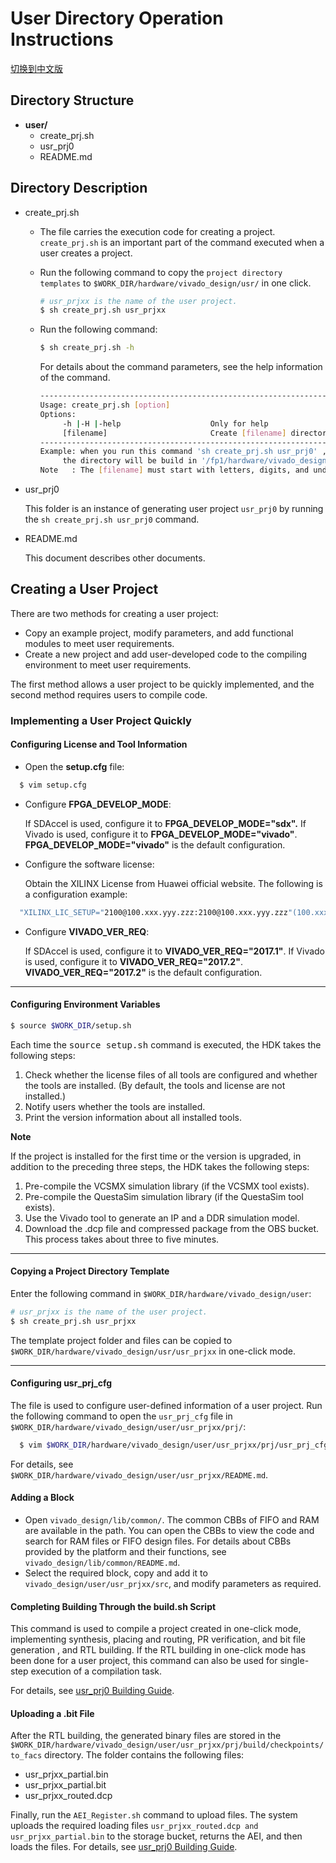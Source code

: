 # User Directory Operation Instructions

[切换到中文版](./README_CN.md)

## Directory Structure

- **user/**
  - create_prj.sh
  - usr_prj0
  - README.md

## Directory Description

- create_prj.sh
  - The file carries the execution code for creating a project. `create_prj.sh` is an important part of the command executed when a user creates a project.
  - Run the following command to copy the `project directory templates` to `$WORK_DIR/hardware/vivado_design/usr/` in one click.

    ```bash
    # usr_prjxx is the name of the user project.
    $ sh create_prj.sh usr_prjxx
    ```

  - Run the following command:

    ```bash
    $ sh create_prj.sh -h
    ```

    For details about the command parameters, see the help information of the command.

    ```bash
    ---------------------------------------------------------------------
    Usage: create_prj.sh [option]
    Options:
         -h |-H |-help                    Only for help
         [filename]                       Create [filename] directory
    ---------------------------------------------------------------------
    Example: when you run this command 'sh create_prj.sh usr_prj0' ,
         the directory will be build in '/fp1/hardware/vivado_design/usr/usr_prj0'
    Note   : The [filename] must start with letters, digits, and underscores.
    ```

- usr_prj0

  This folder is an instance of generating user project `usr_prj0` by running the `sh create_prj.sh usr_prj0` command.

- README.md

  This document describes other documents.

## Creating a User Project

There are two methods for creating a user project:

- Copy an example project, modify parameters, and add functional modules to meet user requirements.
- Create a new project and add user-developed code to the compiling environment to meet user requirements.

The first method allows a user project to be quickly implemented, and the second method requires users to compile code.

### Implementing a User Project Quickly

#### Configuring License and Tool Information

- Open the **setup.cfg** file:

```bash
  $ vim setup.cfg
```

- Configure **FPGA_DEVELOP_MODE**:

  If SDAccel is used, configure it to **FPGA_DEVELOP_MODE="sdx".**
  If Vivado is used, configure it to **FPGA_DEVELOP_MODE="vivado"**.
  **FPGA_DEVELOP_MODE="vivado"** is the default configuration.

- Configure the software license:

  Obtain the XILINX License from Huawei official website. The following is a configuration example:

```bash
  "XILINX_LIC_SETUP="2100@100.xxx.yyy.zzz:2100@100.xxx.yyy.zzz"(100.xxx.yyy.zzz is the IP address of the license.)
```

- Configure **VIVADO_VER_REQ**:

  If SDAccel is used, configure it to **VIVADO_VER_REQ="2017.1"**.
  If Vivado is used, configure it to **VIVADO_VER_REQ="2017.2"**.
  **VIVADO_VER_REQ="2017.2"** is the default configuration.

---

#### Configuring Environment Variables

  ```bash
  $ source $WORK_DIR/setup.sh
  ```

Each time the <kbd>source setup.sh</kbd> command is executed, the HDK takes the following steps:

1. Check whether the license files of all tools are configured and whether the tools are installed. (By default, the tools and license are not installed.)
2. Notify users whether the tools are installed.
3. Print the version information about all installed tools.

**Note** 

If the project is installed for the first time or the version is upgraded, in addition to the preceding three steps, the HDK takes the following steps:

1. Pre-compile the VCSMX simulation library (if the VCSMX tool exists).
2. Pre-compile the QuestaSim simulation library (if the QuestaSim tool exists).
3. Use the Vivado tool to generate an IP and a DDR simulation model.
4. Download the .dcp file and compressed package from the OBS bucket. This process takes about three to five minutes.

---

#### Copying a Project Directory Template

  Enter the following command in `$WORK_DIR/hardware/vivado_design/user`:

  ````bash
  # usr_prjxx is the name of the user project.
  $ sh create_prj.sh usr_prjxx
  ````

 The template project folder and files can be copied to `$WORK_DIR/hardware/vivado_design/usr/usr_prjxx` in one-click mode.

---

#### Configuring usr_prj_cfg

The file is used to configure user-defined information of a user project.
Run the following command to open the `usr_prj_cfg` file in `$WORK_DIR/hardware/vivado_design/user/usr_prjxx/prj/`:

```bash
  $ vim $WORK_DIR/hardware/vivado_design/user/usr_prjxx/prj/usr_prj_cfg
```

For details, see `$WORK_DIR/hardware/vivado_design/user/usr_prjxx/README.md`.

#### Adding a Block

- Open `vivado_design/lib/common/`. The common CBBs of FIFO and RAM are available in the path. You can open the CBBs to view the code and search for RAM files or FIFO design files.
  For details about CBBs provided by the platform and their functions, see `vivado_design/lib/common/README.md`.
- Select the required block, copy and add it to `vivado_design/user/usr_prjxx/src`, and modify parameters as required.

#### Completing Building Through the build.sh Script

This command is used to compile a project created in one-click mode, implementing synthesis, placing and routing, PR verification, and bit file generation , and RTL building.
If the RTL building in one-click mode has been done for a user project, this command can also be used for single-step execution of a compilation task.

For details, see [usr_prj0 Building Guide](./usr_prj0/README.md).

#### Uploading a .bit File

After the RTL building, the generated binary files are stored in the `$WORK_DIR/hardware/vivado_design/user/usr_prjxx/prj/build/checkpoints/to_facs` directory. The folder contains the following files:

- usr_prjxx_partial.bin
- usr_prjxx_partial.bit
- usr_prjxx_routed.dcp

Finally, run the `AEI_Register.sh` command to upload files. The system uploads the required loading files `usr_prjxx_routed.dcp and usr_prjxx_partial.bin` to the storage bucket, returns the AEI, and then loads the files.
For details, see [usr_prj0 Building Guide](./usr_prj0/README.md).

